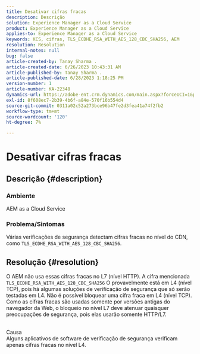 ```yaml
---
title: Desativar cifras fracas
description: Descrição
solution: Experience Manager as a Cloud Service
product: Experience Manager as a Cloud Service
applies-to: Experience Manager as a Cloud Service
keywords: KCS, cifras, TLS_ECDHE_RSA_WITH_AES_128_CBC_SHA256, AEM
resolution: Resolution
internal-notes: null
bug: false
article-created-by: Tanay Sharma .
article-created-date: 6/26/2023 10:43:31 AM
article-published-by: Tanay Sharma .
article-published-date: 6/28/2023 1:18:25 PM
version-number: 1
article-number: KA-22348
dynamics-url: https://adobe-ent.crm.dynamics.com/main.aspx?forceUCI=1&pagetype=entityrecord&etn=knowledgearticle&id=5e242c46-0e14-ee11-8f6e-6045bd006295
exl-id: 8f608ec7-2b39-4b6f-a84e-570f16b554d4
source-git-commit: 0311a02c52a273bce96b47fe2d3fea41a74f2fb2
workflow-type: tm+mt
source-wordcount: '120'
ht-degree: 7%

---
```


# Desativar cifras fracas

## Descrição {#description}


### Ambiente

AEM as a Cloud Service

### Problema/Sintomas

Várias verificações de segurança detectam cifras fracas no nível do CDN, como `TLS_ECDHE_RSA_WITH_AES_128_CBC_SHA256`.


## Resolução {#resolution}


O AEM não usa essas cifras fracas no L7 (nível HTTP). A cifra mencionada `TLS_ECDHE_RSA_WITH_AES_128_CBC_SHA256` O provavelmente está em L4 (nível TCP), pois há algumas soluções de verificação de segurança que só serão testadas em L4. Não é possível bloquear uma cifra fraca em L4 (nível TCP). Como as cifras fracas são usadas somente por versões antigas do navegador da Web, o bloqueio no nível L7 deve atenuar quaisquer preocupações de segurança, pois elas usarão somente HTTP/L7.


<br>Causa<br>
Alguns aplicativos de software de verificação de segurança verificam apenas cifras fracas no nível L4.
